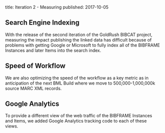 title: Iteration 2 - Measuring
published: 2017-10-05

## Search Engine Indexing
With the release of the second iteration of the GoldRush BIBCAT project, 
measuring the impact publishing the linked data has difficult
because of problems with getting Google or Microsoft to fully index
all of the BIBFRAME Instances and later Items into the search index.

## Speed of Workflow
We are also optimizing the speed of the workflow as a key metric as 
in anticipation of the next BML Build where we move to 500,000-1,000,000k
source MARC XML records.

## Google Analytics
To provide a different view of the web traffic of the BIBFRAME Instances 
and Items, we added Google Analytics tracking code to each of these views.
